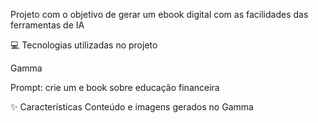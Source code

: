 Projeto com o objetivo de gerar um ebook digital com as facilidades das ferramentas de IA

💻 Tecnologias utilizadas no projeto


Gamma

Prompt: crie um e book sobre educação financeira

✨ Características
Conteúdo e imagens gerados no Gamma
